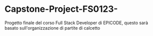 # Capstone-Project-FS0123-
Progetto finale del corso Full Stack Developer di EPICODE, questo sarà basato sull'organizzazione di partite di calcetto
